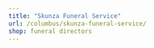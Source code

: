 ```yaml
---
title: "Skunza Funeral Service"
url: /columbus/skunza-funeral-service/
shop: funeral directors
---
```

